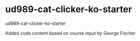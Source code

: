 ud989-cat-clicker-ko-starter
============================

ud989-cat-clicker-ko-starter

Added code content based on course input
by George Fischer

